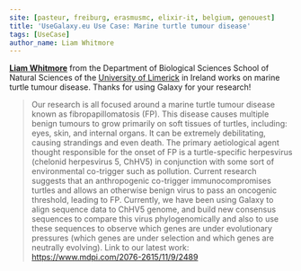 ```yaml
---
site: [pasteur, freiburg, erasmusmc, elixir-it, belgium, genouest]
title: 'UseGalaxy.eu Use Case: Marine turtle tumour disease'
tags: [UseCase]
author_name: Liam Whitmore
---
```


[__Liam Whitmore__](https://www.ul.ie/scieng/liam-whitmore) from the Department of Biological Sciences School of Natural Sciences of the [University of Limerick](https://www.ul.ie) in Ireland works on marine turtle tumour disease. Thanks for using Galaxy for your research!

> Our research is all focused around a marine turtle tumour disease known as fibropapillomatosis (FP). This disease causes multiple benign tumours to grow primarily on soft tissues of turtles, including: eyes, skin, and internal organs. It can be extremely debilitating, causing strandings and even death. The primary aetiological agent thought responsible for the onset of FP is a turtle-specific herpesvirus (chelonid herpesvirus 5, ChHV5) in conjunction with some sort of environmental co-trigger such as pollution. Current research suggests that an anthropogenic co-trigger immunocompromises turtles and allows an otherwise benign virus to pass an oncogenic threshold, leading to FP. Currently, we have been using Galaxy to align sequence data to ChHV5 genome, and build new consensus sequences to compare this virus phylogenomically and also to use these sequences to observe which genes are under evolutionary pressures (which genes are under selection and which genes are neutrally evolving). Link to our latest work: https://www.mdpi.com/2076-2615/11/9/2489 


